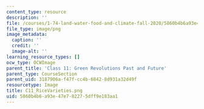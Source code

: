 ```yaml
---
content_type: resource
description: ''
file: /courses/1-74-land-water-food-and-climate-fall-2020/5860b4b6a93e47e782275dff9e183aa1_C11_RiceVarieties.png
file_type: image/png
image_metadata:
  caption: ''
  credit: ''
  image-alt: ''
learning_resource_types: []
ocw_type: OCWImage
parent_title: 'Class 11: Green Revolutions Past and Future'
parent_type: CourseSection
parent_uid: 3187906a-f47f-cc4b-6842-8d931a32d49f
resourcetype: Image
title: C11_RiceVarieties.png
uid: 5860b4b6-a93e-47e7-8227-5dff9e183aa1
---
```

